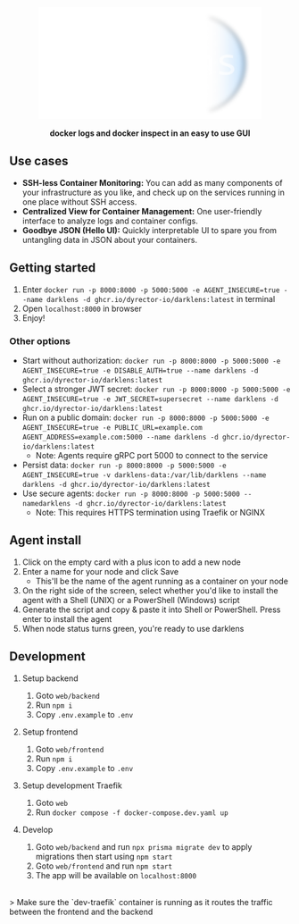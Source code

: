 <p align="center">
    <picture>
    <source media="(prefers-color-scheme: dark)" srcset="docs/darklens_logo_horizontal_transparent.png">
    <source media="(prefers-color-scheme: light)" srcset="docs/darklens_logo_horizontal_light.png">
    <img alt="darklens logo" src="docs/darklens_logo_horizontal_transparent.png" width="400">
    </picture>
</p>

<p align="center"><b>docker logs and docker inspect in an easy to use GUI</b></p>

## Use cases

- **SSH-less Container Monitoring:** You can add as many components of your infrastructure as you like, and check up on the services running in one place without SSH access.
- **Centralized View for Container Management:** One user-friendly interface to analyze logs and container configs.
- **Goodbye JSON (Hello UI):** Quickly interpretable UI to spare you from untangling data in JSON about your containers.

## Getting started

1. Enter `docker run -p 8000:8000 -p 5000:5000 -e AGENT_INSECURE=true --name darklens -d ghcr.io/dyrector-io/darklens:latest` in terminal
2. Open `localhost:8000` in browser
3. Enjoy!

### Other options

* Start without authorization: `docker run -p 8000:8000 -p 5000:5000 -e AGENT_INSECURE=true -e DISABLE_AUTH=true --name darklens -d ghcr.io/dyrector-io/darklens:latest`
* Select a stronger JWT secret: `docker run -p 8000:8000 -p 5000:5000 -e AGENT_INSECURE=true -e JWT_SECRET=supersecret --name darklens -d ghcr.io/dyrector-io/darklens:latest`
* Run on a public domain: `docker run -p 8000:8000 -p 5000:5000 -e AGENT_INSECURE=true -e PUBLIC_URL=example.com AGENT_ADDRESS=example.com:5000 --name darklens -d ghcr.io/dyrector-io/darklens:latest`
    * Note: Agents require gRPC port 5000 to connect to the service
* Persist data: `docker run -p 8000:8000 -p 5000:5000 -e AGENT_INSECURE=true -v darklens-data:/var/lib/darklens --name darklens -d ghcr.io/dyrector-io/darklens:latest`
* Use secure agents: `docker run -p 8000:8000 -p 5000:5000 --namedarklens -d ghcr.io/dyrector-io/darklens:latest`
    * Note: This requires HTTPS termination using Traefik or NGINX

## Agent install

1. Click on the empty card with a plus icon to add a new node
2. Enter a name for your node and click Save
    -  This'll be the name of the agent running as a container on your node
3. On the right side of the screen, select whether you'd like to install the agent with a Shell (UNIX) or a PowerShell (Windows) script
4. Generate the script and copy & paste it into Shell or PowerShell. Press enter to install the agent
5. When node status turns green, you're ready to use darklens

## Development

1. Setup backend

    1. Goto `web/backend`
    2. Run `npm i`
    3. Copy `.env.example` to `.env`

2. Setup frontend

    1. Goto `web/frontend`
    2. Run `npm i`
    3. Copy `.env.example` to `.env`

3. Setup development Traefik

    1. Goto `web`
    2. Run `docker compose -f docker-compose.dev.yaml up`

4. Develop

    1. Goto `web/backend` and run `npx prisma migrate dev` to apply migrations then start using `npm start`
    2. Goto `web/frontend` and run `npm start`
    3. The app will be available on `localhost:8000`
</br>
    > Make sure the `dev-traefik` container is running as it routes the traffic between the frontend and the backend
